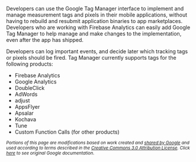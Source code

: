 Developers can use the Google Tag Manager interface to implement and manage measurement tags and pixels in their mobile applications, without having to rebuild and resubmit application binaries to app marketplaces. Developers who are working with Firebase Analytics can easily add Google Tag Manager to help manage and make changes to the implementation, even after the app has shipped.

Developers can log important events, and decide later which tracking tags or pixels should be fired. Tag Manager currently supports tags for the following products:

* Firebase Analytics
* Google Analytics
* DoubleClick
* AdWords
* adjust
* AppsFlyer
* Apsalar
* Kochava
* Tune
* Custom Function Calls (for other products)

<sub>_Portions of this page are modifications based on work created and [shared by Google](https://developers.google.com/readme/policies/) and used according to terms described in the [Creative Commons 3.0 Attribution License](http://creativecommons.org/licenses/by/3.0/). Click [here](https://developers.google.com/tag-manager/ios/v5/) to see original Google documentation._</sub>